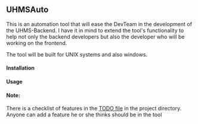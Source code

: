 ## UHMSAuto

<p>This is an automation tool that will ease the DevTeam in the development of the UHMS-Backend.
I have it in mind to extend the tool's functionality to help not only the backend developers but also the developer who will be working on the frontend. </p>

<p>The tool will be built for UNIX systems and also windows.</p>

#### Installation


#### Usage


#### Note:
There is a checklist of features in the <a href="TODO.md">TODO file</a> in the project directory. Anyone can add a feature he or she thinks should be in the tool